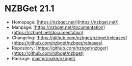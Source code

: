 # NZBGet 21.1
 - Homepage: [https://nzbget.net/](https://nzbget.net/)
 - Manpage: [https://nzbget.net/documentation](https://nzbget.net/documentation)
 - Changelog: [https://github.com/nzbget/nzbget/releases](https://github.com/nzbget/nzbget/releases)
 - Repository: [https://github.com/nzbget/nzbget](https://github.com/nzbget/nzbget)
 - Package: [master/make/nzbget/](https://github.com/Freetz-NG/freetz-ng/tree/master/make/nzbget/)

